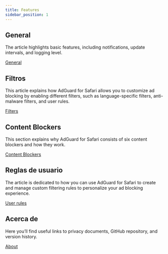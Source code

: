 ```yaml
---
title: Features
sidebar_position: 1
---
```


## General

The article highlights basic features, including notifications, update intervals, and logging level.

[General](adguard-for-safari/features/general.md)

## Filtros

This article explains how AdGuard for Safari allows you to customize ad blocking by enabling different filters, such as language-specific filters, anti-malware filters, and user rules.

[Filters](/adguard-for-safari/features/filters.md)

## Content Blockers

This section explains why AdGuard for Safari consists of six content blockers and how they work.

[Content Blockers](/adguard-for-safari/features/content-blockers/content-blockers.md)

## Reglas de usuario

The article is dedicated to how you can use AdGuard for Safari to create and manage custom filtering rules to personalize your ad blocking experience.

[User rules](/adguard-for-safari/features/rules.md)

## Acerca de

Here you’ll find useful links to privacy documents, GitHub repository, and version history.

[About](/adguard-for-safari/features/about.md)
